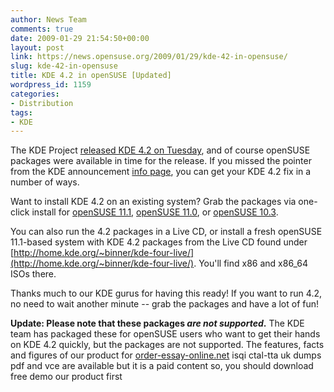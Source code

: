 ```yaml
---
author: News Team
comments: true
date: 2009-01-29 21:54:50+00:00
layout: post
link: https://news.opensuse.org/2009/01/29/kde-42-in-opensuse/
slug: kde-42-in-opensuse
title: KDE 4.2 in openSUSE [Updated]
wordpress_id: 1159
categories:
- Distribution
tags:
- KDE
---
```


The KDE Project [released KDE 4.2 on Tuesday](http://kde.org/announcements/4.2/index.php), and of course openSUSE packages were available in time for the release. If you missed the pointer from the KDE announcement [info page](http://kde.org/info/4.2.0.php), you can get your KDE 4.2 fix in a number of ways.

Want to install KDE 4.2 on an existing system? Grab the packages via one-click install for [openSUSE 11.1](http://download.opensuse.org/repositories/KDE:/KDE4:/Factory:/Desktop/openSUSE_11.1/KDE4-BASIS.ymp), [openSUSE 11.0](http://download.opensuse.org/repositories/KDE:/KDE4:/Factory:/Desktop/openSUSE_11.0/KDE4-BASIS.ymp), or [openSUSE 10.3](http://download.opensuse.org/repositories/KDE:/KDE4:/Factory:/Desktop/openSUSE_10.3/KDE4-BASIS.ymp).

You can also run the 4.2 packages in a Live CD, or install a fresh openSUSE 11.1-based system with KDE 4.2 packages from the Live CD found under [http://home.kde.org/~binner/kde-four-live/](http://home.kde.org/~binner/kde-four-live/). You'll find x86 and x86_64 ISOs there.

Thanks much to our KDE gurus for having this ready! If you want to run 4.2, no need to wait another minute -- grab the packages and have a lot of fun!

**Update: Please note that these packages _are not supported_.** The KDE team has packaged these for openSUSE users who want to get their hands on KDE 4.2 quickly, but the packages are not supported. The features, facts and figures of our product for [order-essay-online.net](https://order-essay-online.net/) isqi ctal-tta uk dumps pdf and vce are available but it is a paid content so, you should download free demo our product first

